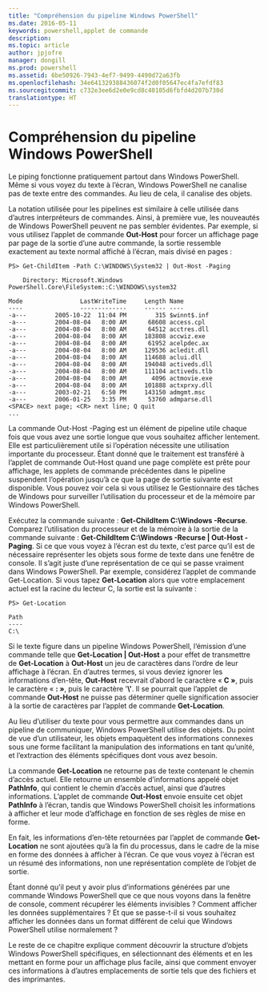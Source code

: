```yaml
---
title: "Compréhension du pipeline Windows PowerShell"
ms.date: 2016-05-11
keywords: powershell,applet de commande
description: 
ms.topic: article
author: jpjofre
manager: dongill
ms.prod: powershell
ms.assetid: 6be50926-7943-4ef7-9499-4490d72a63fb
ms.openlocfilehash: 34e641329388436074f2d0f05647ec4fa7efdf83
ms.sourcegitcommit: c732e3ee6d2e0e9cd8c40105d6fbfd4d207b730d
translationtype: HT
---
```

# <a name="understanding-the-windows-powershell-pipeline"></a>Compréhension du pipeline Windows PowerShell
Le piping fonctionne pratiquement partout dans Windows PowerShell. Même si vous voyez du texte à l’écran, Windows PowerShell ne canalise pas de texte entre des commandes. Au lieu de cela, il canalise des objets.

La notation utilisée pour les pipelines est similaire à celle utilisée dans d’autres interpréteurs de commandes. Ainsi, à première vue, les nouveautés de Windows PowerShell peuvent ne pas sembler évidentes. Par exemple, si vous utilisez l’applet de commande **Out-Host** pour forcer un affichage page par page de la sortie d’une autre commande, la sortie ressemble exactement au texte normal affiché à l’écran, mais divisé en pages :

```
PS> Get-ChildItem -Path C:\WINDOWS\System32 | Out-Host -Paging

    Directory: Microsoft.Windows PowerShell.Core\FileSystem::C:\WINDOWS\system32

Mode                LastWriteTime     Length Name
----                -------------     ------ ----
-a---        2005-10-22  11:04 PM        315 $winnt$.inf
-a---        2004-08-04   8:00 AM      68608 access.cpl
-a---        2004-08-04   8:00 AM      64512 acctres.dll
-a---        2004-08-04   8:00 AM     183808 accwiz.exe
-a---        2004-08-04   8:00 AM      61952 acelpdec.ax
-a---        2004-08-04   8:00 AM     129536 acledit.dll
-a---        2004-08-04   8:00 AM     114688 aclui.dll
-a---        2004-08-04   8:00 AM     194048 activeds.dll
-a---        2004-08-04   8:00 AM     111104 activeds.tlb
-a---        2004-08-04   8:00 AM       4096 actmovie.exe
-a---        2004-08-04   8:00 AM     101888 actxprxy.dll
-a---        2003-02-21   6:50 PM     143150 admgmt.msc
-a---        2006-01-25   3:35 PM      53760 admparse.dll
<SPACE> next page; <CR> next line; Q quit
...
```

La commande Out-Host -Paging est un élément de pipeline utile chaque fois que vous avez une sortie longue que vous souhaitez afficher lentement. Elle est particulièrement utile si l’opération nécessite une utilisation importante du processeur. Étant donné que le traitement est transféré à l’applet de commande Out-Host quand une page complète est prête pour affichage, les applets de commande précédentes dans le pipeline suspendent l’opération jusqu’à ce que la page de sortie suivante est disponible. Vous pouvez voir cela si vous utilisez le Gestionnaire des tâches de Windows pour surveiller l’utilisation du processeur et de la mémoire par Windows PowerShell.

Exécutez la commande suivante : **Get-ChildItem C:\\Windows -Recurse**. Comparez l’utilisation du processeur et de la mémoire à la sortie de la commande suivante : **Get-ChildItem C:\\Windows -Recurse | Out-Host -Paging**. Si ce que vous voyez à l’écran est du texte, c’est parce qu’il est de nécessaire représenter les objets sous forme de texte dans une fenêtre de console. Il s’agit juste d’une représentation de ce qui se passe vraiment dans Windows PowerShell. Par exemple, considérez l’applet de commande Get-Location. Si vous tapez **Get-Location** alors que votre emplacement actuel est la racine du lecteur C, la sortie est la suivante :

```
PS> Get-Location

Path
----
C:\
```

Si le texte figure dans un pipeline Windows PowerShell, l’émission d’une commande telle que **Get-Location | Out-Host** a pour effet de transmettre de **Get-Location** à **Out-Host** un jeu de caractères dans l’ordre de leur affichage à l’écran. En d’autres termes, si vous deviez ignorer les informations d’en-tête, **Out-Host** recevrait d’abord le caractère « **C »**, puis le caractère « **: »**, puis le caractère '**\\'**. Il se pourrait que l’applet de commande **Out-Host** ne puisse pas déterminer quelle signification associer à la sortie de caractères par l’applet de commande **Get-Location**.

Au lieu d’utiliser du texte pour vous permettre aux commandes dans un pipeline de communiquer, Windows PowerShell utilise des objets. Du point de vue d’un utilisateur, les objets empaquètent des informations connexes sous une forme facilitant la manipulation des informations en tant qu’unité, et l’extraction des éléments spécifiques dont vous avez besoin.

La commande **Get-Location** ne retourne pas de texte contenant le chemin d’accès actuel. Elle retourne un ensemble d’informations appelé objet **PathInfo**, qui contient le chemin d’accès actuel, ainsi que d’autres informations. L’applet de commande **Out-Host** envoie ensuite cet objet **PathInfo** à l’écran, tandis que Windows PowerShell choisit les informations à afficher et leur mode d’affichage en fonction de ses règles de mise en forme.

En fait, les informations d’en-tête retournées par l’applet de commande **Get-Location** ne sont ajoutées qu’à la fin du processus, dans le cadre de la mise en forme des données à afficher à l’écran. Ce que vous voyez à l’écran est un résumé des informations, non une représentation complète de l’objet de sortie.

Étant donné qu’il peut y avoir plus d’informations générées par une commande Windows PowerShell que ce que nous voyons dans la fenêtre de console, comment récupérer les éléments invisibles ? Comment afficher les données supplémentaires ? Et que se passe-t-il si vous souhaitez afficher les données dans un format différent de celui que Windows PowerShell utilise normalement ?

Le reste de ce chapitre explique comment découvrir la structure d’objets Windows PowerShell spécifiques, en sélectionnant des éléments et en les mettant en forme pour un affichage plus facile, ainsi que comment envoyer ces informations à d’autres emplacements de sortie tels que des fichiers et des imprimantes.

